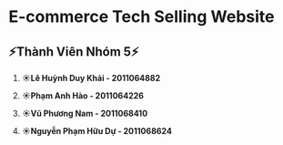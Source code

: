 # E-commerce Tech Selling Website

## ⚡Thành Viên Nhóm 5⚡

1. **☀️Lê Huỳnh Duy Khải - 2011064882**

2. **☀️Phạm Anh Hào - 2011064226**

3. **☀️Vũ Phương Nam - 2011068410**

4. **☀️Nguyễn Phạm Hữu Dự - 2011068624**
